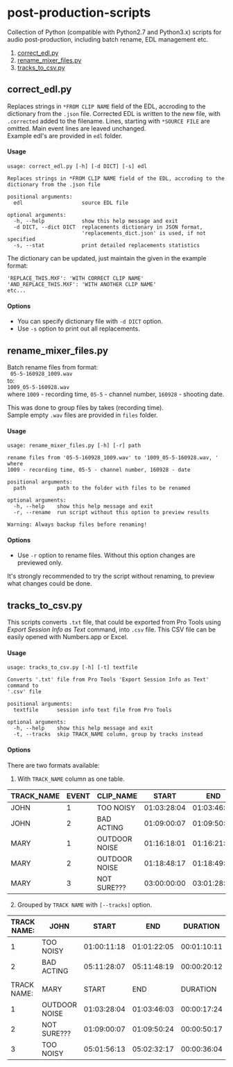 # post-production-scripts
Collection of Python (compatible with Python2.7 and Python3.x) scripts for audio post-production, including batch rename, EDL management etc.
1. [correct_edl.py](#correct_edlpy)
2. [rename_mixer_files.py](#rename_mixer_filespy)
3. [tracks_to_csv.py](#tracks_to_csvpy)

## correct_edl.py
Replaces strings in `*FROM CLIP NAME` field of the EDL, accroding to the dictionary from the `.json` file. Corrected EDL is written to the new file, with `.corrected` added to the filename. Lines, starting with `*SOURCE FILE` are omitted. Main event lines are leaved unchanged.  
Example edl's are provided in `edl` folder.

#### Usage
```
usage: correct_edl.py [-h] [-d DICT] [-s] edl

Replaces strings in *FROM CLIP NAME field of the EDL, accroding to the
dictionary from the .json file

positional arguments:
  edl                   source EDL file

optional arguments:
  -h, --help            show this help message and exit
  -d DICT, --dict DICT  replacements dictionary in JSON format,
                        'replacements_dict.json' is used, if not specified
  -s, --stat            print detailed replacements statistics
```  
The dictionary can be updated, just maintain the given in the example format:  
```
'REPLACE_THIS.MXF': 'WITH CORRECT CLIP NAME'
'AND_REPLACE_THIS.MXF': 'WITH ANOTHER CLIP NAME'
etc...
```
#### Options
* You can specify dictionary file with `-d DICT` option.
* Use `-s` option to print out all replacements.

## rename_mixer_files.py
Batch rename files from format:  
``` 05-5-160928_1009.wav```  
to:  
```1009_05-5-160928.wav```  
where `1009` - recording time, `05-5` - channel number, `160928` - shooting date.  

This was done to group files by takes (recording time).  
Sample empty `.wav` files are provided in `files` folder.
#### Usage
```
usage: rename_mixer_files.py [-h] [-r] path

rename files from '05-5-160928_1009.wav' to '1009_05-5-160928.wav, ' where
1009 - recording time, 05-5 - channel number, 160928 - date

positional arguments:
  path          path to the folder with files to be renamed

optional arguments:
  -h, --help    show this help message and exit
  -r, --rename  run script without this option to preview results

Warning: Always backup files before renaming!
```
#### Options
* Use `-r` option to rename files. Without this option changes are previewed only.

It's strongly recommended to try the script without renaming, to preview what changes could be done.

## tracks_to_csv.py
This scripts converts `.txt` file, that could be exported from Pro Tools using *Export Session Info as Text* command, into `.csv` file.
This CSV file can be easily opened with Numbers.app or Excel.
#### Usage
```
usage: tracks_to_csv.py [-h] [-t] textfile

Converts '.txt' file from Pro Tools 'Export Session Info as Text' command to
'.csv' file

positional arguments:
  textfile      session info text file from Pro Tools

optional arguments:
  -h, --help    show this help message and exit
  -t, --tracks  skip TRACK_NAME column, group by tracks instead
```

#### Options
There are two formats available:
1. With `TRACK_NAME` column as one table.

| TRACK_NAME 	| EVENT 	| CLIP_NAME     	| START       	| END         	| DURATION    	|
|------------	|-------	|---------------	|-------------	|-------------	|-------------	|
| JOHN       	| 1     	| TOO NOISY     	| 01:03:28:04 	| 01:03:46:03 	| 00:00:17:24 	|
| JOHN       	| 2     	| BAD ACTING    	| 01:09:00:07 	| 01:09:50:24 	| 00:00:50:17 	|
| MARY       	| 1     	| OUTDOOR NOISE 	| 01:16:18:01 	| 01:16:21:13 	| 00:00:03:12 	|
| MARY       	| 2     	| OUTDOOR NOISE 	| 01:18:48:17 	| 01:18:49:23 	| 00:00:01:06 	|
| MARY       	| 3     	| NOT SURE???   	| 03:00:00:00 	| 03:01:28:08 	| 00:01:28:08 	|
2. Grouped by `TRACK NAME` with `[--tracks]` option.

| TRACK NAME: 	| JOHN          	| START       	| END         	| DURATION    	|
|-------------	|---------------	|-------------	|-------------	|-------------	|
| 1           	| TOO NOISY     	| 01:00:11:18 	| 01:01:22:05 	| 00:01:10:11 	|
| 2           	| BAD ACTING    	| 05:11:28:07 	| 05:11:48:19 	| 00:00:20:12 	|
|             	|               	|             	|             	|             	|
| TRACK NAME: 	| MARY          	| START       	| END         	| DURATION    	|
| 1           	| OUTDOOR NOISE 	| 01:03:28:04 	| 01:03:46:03 	| 00:00:17:24 	|
| 2           	| NOT SURE???   	| 01:09:00:07 	| 01:09:50:24 	| 00:00:50:17 	|
| 3           	| TOO NOISY     	| 05:01:56:13 	| 05:02:32:17 	| 00:00:36:04 	|
